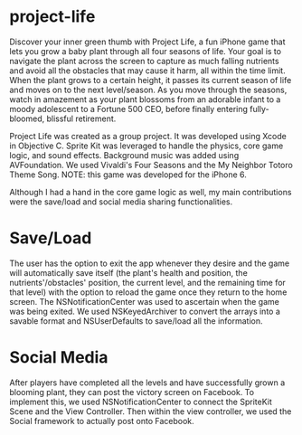 # project-life
 Discover your inner green thumb with Project Life, a fun iPhone game that lets you grow a baby plant through all four seasons of life. Your goal is to navigate the plant across the screen to capture as much falling nutrients and avoid all the obstacles that may cause it harm, all within the time limit. When the plant grows to a certain height, it passes its current season of life and moves on to the next level/season. As you move through the seasons, watch in amazement as your plant blossoms from an adorable infant to a moody adolescent to a Fortune 500 CEO, before finally entering fully-bloomed, blissful retirement. 
  
  Project Life was created as a group project. It was developed using Xcode in Objective C. Sprite Kit was leveraged to handle the physics, core game logic, and sound effects. Background music was added using AVFoundation. We used Vivaldi's Four Seasons and the My Neighbor Totoro Theme Song. 
NOTE: this game was developed for the iPhone 6. 

  Although I had a hand in the core game logic as well, my main contributions were the save/load and social media sharing functionalities. 

# Save/Load
 The user has the option to exit the app whenever they desire and the game will automatically save itself (the plant's health and position, the nutrients'/obstacles' position, the current level, and the remaining time for that level) with the option to reload the game once they return to the home screen. The NSNotificationCenter was used to ascertain when the game was being exited. We used NSKeyedArchiver to convert the arrays into a savable format and NSUserDefaults to save/load all the information. 
 
# Social Media
 After players have completed all the levels and have successfully grown a blooming plant, they can post the victory screen on Facebook. To implement this, we used NSNotificationCenter to connect the SpriteKit Scene and the View Controller. Then within the view controller, we used the Social framework to actually post onto Facebook. 
 
